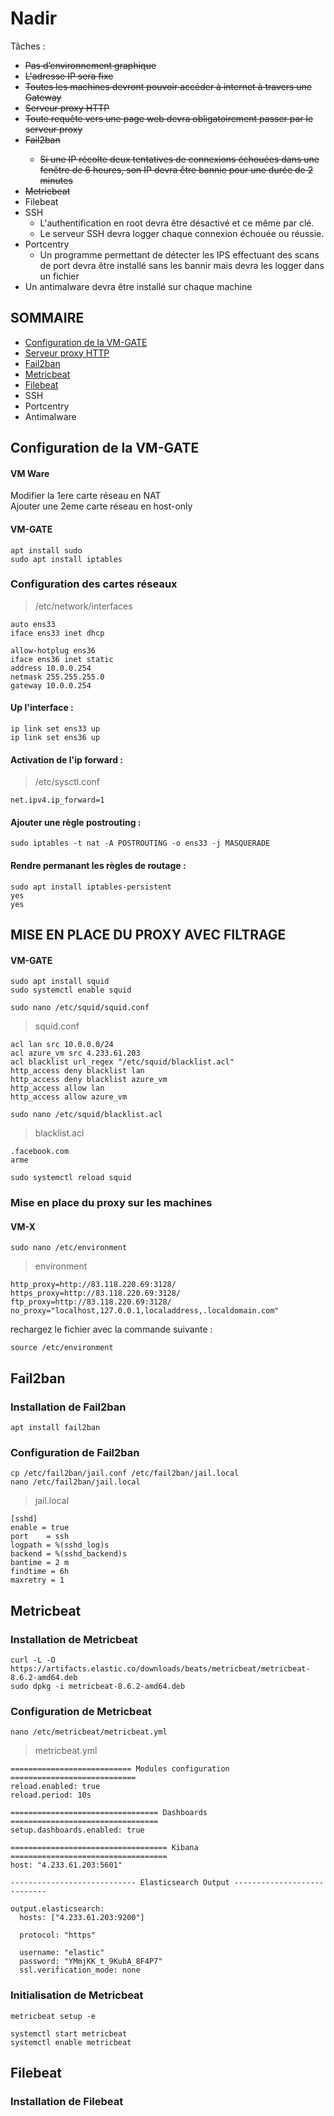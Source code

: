 # Nadir
Tâches :
* <del>Pas d’environnement graphique</del>
* <del>L'adresse IP sera fixe</del>
* <del>Toutes les machines devront pouvoir accéder à internet à travers une Gateway</del>
* <del>Serveur proxy HTTP</del>
* <del>Toute requête vers une page web devra obligatoirement passer par le serveur proxy</del>
* <del>Fail2ban
  * Si une IP récolte deux tentatives de connexions échouées dans une fenêtre de 6
  heures, son IP devra être bannie pour une durée de 2 minutes</del>
* <del>Metricbeat</del>
* Filebeat
* SSH
  * L'authentification en root devra être désactivé et ce même par clé.
  * Le serveur SSH devra logger chaque connexion échouée ou réussie.
* Portcentry
  * Un programme permettant de détecter les IPS effectuant des scans de port devra être installé sans les bannir mais devra les logger dans un fichier
* Un antimalware devra être installé sur chaque machine
## SOMMAIRE
* [Configuration de la VM-GATE](#configuration-de-la-vm-gate)
* [Serveur proxy HTTP](#mise-en-place-du-proxy-avec-filtrage)
* [Fail2ban](#fail2ban)
* [Metricbeat](#metricbeat)
* [Filebeat](#filebeat)
* SSH
* Portcentry
* Antimalware

## Configuration de la VM-GATE
#### VM Ware
Modifier la 1ere carte réseau en NAT  
Ajouter une 2eme carte réseau en host-only
#### VM-GATE
```
apt install sudo
sudo apt install iptables
```
### Configuration des cartes réseaux
> /etc/network/interfaces
```
auto ens33
iface ens33 inet dhcp

allow-hotplug ens36
iface ens36 inet static
address 10.0.0.254
netmask 255.255.255.0
gateway 10.0.0.254
```
#### Up l'interface :
```
ip link set ens33 up
ip link set ens36 up
```
#### Activation de l'ip forward :
> /etc/sysctl.conf
```
net.ipv4.ip_forward=1
```
#### Ajouter une règle postrouting :
```
sudo iptables -t nat -A POSTROUTING -o ens33 -j MASQUERADE
```
#### Rendre permanant les règles de routage :
```
sudo apt install iptables-persistent
yes
yes
```
## MISE EN PLACE DU PROXY AVEC FILTRAGE
#### VM-GATE
``` 
sudo apt install squid  
sudo systemctl enable squid
```
```
sudo nano /etc/squid/squid.conf
```
> squid.conf
```
acl lan src 10.0.0.0/24
acl azure_vm src 4.233.61.203
acl blacklist url_regex "/etc/squid/blacklist.acl"
http_access deny blacklist lan 
http_access deny blacklist azure_vm
http_access allow lan
http_access allow azure_vm
```
```
sudo nano /etc/squid/blacklist.acl
```
> blacklist.acl
```
.facebook.com
arme
```
```
sudo systemctl reload squid
```
### Mise en place du proxy sur les machines
#### VM-X
```
sudo nano /etc/environment
```
> environment
```
http_proxy=http://83.118.220.69:3128/
https_proxy=http://83.118.220.69:3128/
ftp_proxy=http://83.118.220.69:3128/
no_proxy="localhost,127.0.0.1,localaddress,.localdomain.com"
```
rechargez le fichier avec la commande suivante :
```
source /etc/environment
```
## Fail2ban
### Installation de Fail2ban
```
apt install fail2ban
```
### Configuration de Fail2ban
```
cp /etc/fail2ban/jail.conf /etc/fail2ban/jail.local
nano /etc/fail2ban/jail.local
```
> jail.local
```
[sshd]
enable = true
port    = ssh
logpath = %(sshd_log)s
backend = %(sshd_backend)s
bantime = 2 m
findtime = 6h
maxretry = 1
```
## Metricbeat
### Installation de Metricbeat
```
curl -L -O https://artifacts.elastic.co/downloads/beats/metricbeat/metricbeat-8.6.2-amd64.deb
sudo dpkg -i metricbeat-8.6.2-amd64.deb
```
### Configuration de Metricbeat 
```
nano /etc/metricbeat/metricbeat.yml
```
> metricbeat.yml
```
=========================== Modules configuration ============================
reload.enabled: true
reload.period: 10s

================================= Dashboards =================================
setup.dashboards.enabled: true

=================================== Kibana ===================================
host: "4.233.61.203:5601"

---------------------------- Elasticsearch Output ----------------------------

output.elasticsearch:
  hosts: ["4.233.61.203:9200"]
  
  protocol: "https"

  username: "elastic"
  password: "YMmjKK_t_9KubA_8F4P7"
  ssl.verification_mode: none
```
### Initialisation de Metricbeat
```
metricbeat setup -e
```
```
systemctl start metricbeat
systemctl enable metricbeat
```
## Filebeat
### Installation de Filebeat
```

```
